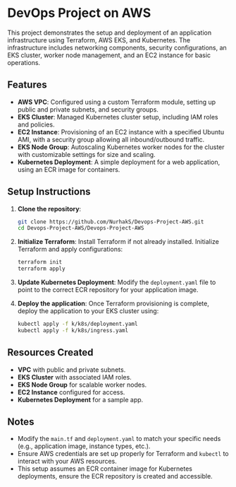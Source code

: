 
# DevOps Project on AWS

This project demonstrates the setup and deployment of an application infrastructure using Terraform, AWS EKS, and Kubernetes. The infrastructure includes networking components, security configurations, an EKS cluster, worker node management, and an EC2 instance for basic operations.

## Features

- **AWS VPC**: Configured using a custom Terraform module, setting up public and private subnets, and security groups.
- **EKS Cluster**: Managed Kubernetes cluster setup, including IAM roles and policies.
- **EC2 Instance**: Provisioning of an EC2 instance with a specified Ubuntu AMI, with a security group allowing all inbound/outbound traffic.
- **EKS Node Group**: Autoscaling Kubernetes worker nodes for the cluster with customizable settings for size and scaling.
- **Kubernetes Deployment**: A simple deployment for a web application, using an ECR image for containers.

## Setup Instructions

1. **Clone the repository**:
   ```bash
   git clone https://github.com/NurhakS/Devops-Project-AWS.git
   cd Devops-Project-AWS/Devops-Project-AWS
   ```

2. **Initialize Terraform**:
   Install Terraform if not already installed. Initialize Terraform and apply configurations:
   ```bash
   terraform init
   terraform apply
   ```

3. **Update Kubernetes Deployment**:
   Modify the `deployment.yaml` file to point to the correct ECR repository for your application image.

4. **Deploy the application**:
   Once Terraform provisioning is complete, deploy the application to your EKS cluster using:
   ```bash
   kubectl apply -f k/k8s/deployment.yaml
   kubectl apply -f k/k8s/ingress.yaml
   ```

## Resources Created

- **VPC** with public and private subnets.
- **EKS Cluster** with associated IAM roles.
- **EKS Node Group** for scalable worker nodes.
- **EC2 Instance** configured for access.
- **Kubernetes Deployment** for a sample app.

## Notes

- Modify the `main.tf` and `deployment.yaml` to match your specific needs (e.g., application image, instance types, etc.).
- Ensure AWS credentials are set up properly for Terraform and `kubectl` to interact with your AWS resources.
- This setup assumes an ECR container image for Kubernetes deployments, ensure the ECR repository is created and accessible.
